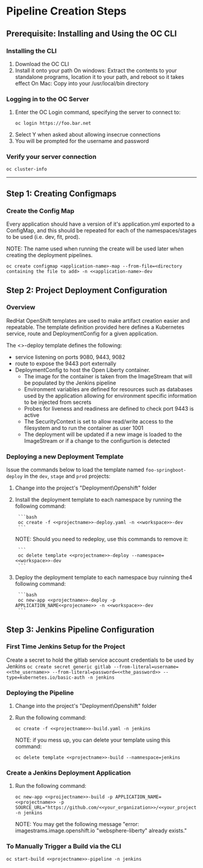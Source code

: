 # Pipeline Creation Steps

## Prerequisite: Installing and Using the OC CLI

### Installing the CLI
1. Download the OC CLI
2. Install it onto your path
    On windows: Extract the contents to your standalone programs, location it to your path, and reboot so it takes effect
    On Mac: Copy into your /usr/local/bin directory

### Logging in to the OC Server
1. Enter the OC Login command, specifying the server to connect to:
    ```
    oc login https://foo.bar.net
    ```
2. Select Y when asked about allowing insecrue connections
3. You will be prompted for the username and password

### Verify your server connection
```
oc cluster-info
```
---

## Step 1:  Creating Configmaps

### Create the Config Map
Every application should have a version of it's application.yml exported to a ConfigMap, and this should be repeated for each of the namespaces/stages to be used (i.e. dev, fit, prod).

NOTE: The name used when running the create will be used later when creating the deployment pipelines.

```
oc create configmap <application-name>-map --from-file=<directory containing the file to add> -n <<application-name>-dev
```

## Step 2: Project Deployment Configuration

### Overview
RedHat OpenShift templates are used to make artifact creation easier and repeatable.  The template definition provided here defines a Kubernetes service, route and DeploymentConfig for a given application.

The <<projectname>>-deploy template defines the following:
- service listening on ports 9080, 9443, 9082
- route to expose the 9443 port externally
- DeploymentConfig to host the Open Liberty container.
    - The image for the container is taken from the ImageStream that will be populated by the Jenkins pipeline
    - Environment variables are defined for resources such as databases used by the application allowing for environment specific information to be injected from secrets
    - Probes for liveness and readiness are defined to check port 9443 is active
    - The SecurityContext is set to allow read/write access to the filesystem and to run the container as user 1001
    - The deployment will be updated if a new image is loaded to the ImageStream or if a change to the configurtion is detected

### Deploying a new Deployment Template
Issue the commands below to load the template named `foo-springboot-deploy` in the `dev`, `stage` and `prod` projects:
1. Change into the project's "Deployment\Openshift\" folder
2. Install the deployment template to each namespace by running the following command:

        ```bash
        oc create -f <<projectname>>-deploy.yaml -n <<workspace>>-dev
        ```

    NOTE: Should you need to redeploy, use this commands to remove it:
        
        ```
        oc delete template <<projectname>>-deploy --namespace=<<workspace>>-dev
        ```

3. Deploy the deployment template to each namespace buy ruinning the4 following command:

        ```bash
        oc new-app <<projectname>>-deploy -p APPLICATION_NAME<<projecname>> -n <<workspace>>-dev
        ```

## Step 3: Jenkins Pipeline Configuration

### First Time Jenkins Setup for the Project
Create a secret to hold the gitlab service account credentials to be used by Jenkins
    ```
    oc create secret generic gitlab --from-literal=username=<<the_username>> --from-literal=password=<<the_password>> --type=kubernetes.io/basic-auth -n jenkins
    ```

### Deploying the Pipeline
1. Change into the project's "Deployment\Openshift" folder
2. Run the following command:

    ```
    oc create -f <<projectname>>-build.yaml -n jenkins
    ```

    NOTE: if you mess up, you can delete your template using this command:
    
    ```
    oc delete template <<projectname>>-build --namnespace=jenkins
    ```

### Create a Jenkins Deployment Application
1. Run the following command:
    ```
    oc new-app <<proijectname>>-build -p APPLICATION_NAME=<<projectname>> -p SOURCE_URL="https://github.com/<<your_organization>>/<<your_projectname>>.git" -n jenkins
    ```
    NOTE: You may get the following message "error: imagestrams.image.openshift.io "websphere-liberty" already exists."

### To Manually Trigger a Build via the CLI
```
oc start-build <<projectname>>-pipeline -n jenkins
```




